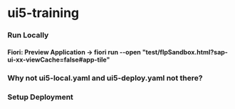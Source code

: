 # ui5-training

### Run Locally
#### Fiori: Preview Application -> fiori run --open \"test/flpSandbox.html?sap-ui-xx-viewCache=false#app-tile\"

### Why not ui5-local.yaml and ui5-deploy.yaml not there?

### Setup Deployment
#### 
